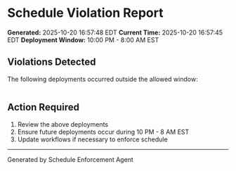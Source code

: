 # Schedule Violation Report

**Generated:** 2025-10-20 16:57:48 EDT
**Current Time:** 2025-10-20 16:57:45 EDT
**Deployment Window:** 10:00 PM - 8:00 AM EST

## Violations Detected

The following deployments occurred outside the allowed window:

```

```

## Action Required

1. Review the above deployments
2. Ensure future deployments occur during 10 PM - 8 AM EST
3. Update workflows if necessary to enforce schedule

---

Generated by Schedule Enforcement Agent

